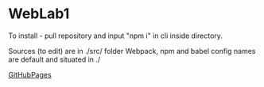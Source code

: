 # WebLab1

To install - pull repository and input "npm i" in cli inside directory.

Sources (to edit) are in ./src/ folder
Webpack, npm and babel config names are default and situated in ./

[GitHubPages](https://jocoko.github.io/WebLab1/dist/?#)
